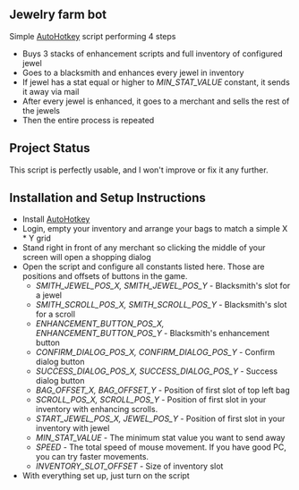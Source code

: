 ## Jewelry farm bot

Simple [AutoHotkey](https://www.autohotkey.com/) script performing 4 steps

* Buys 3 stacks of enhancement scripts and full inventory of configured jewel
* Goes to a blacksmith and enhances every jewel in inventory
* If jewel has a stat equal or higher to *MIN_STAT_VALUE* constant, it sends it away via mail
* After every jewel is enhanced, it goes to a merchant and sells the rest of the jewels
* Then the entire process is repeated

## Project Status

This script is perfectly usable, and I won't improve or fix it any further.

## Installation and Setup Instructions

* Install [AutoHotkey](https://www.autohotkey.com/)
* Login, empty your inventory and arrange your bags to match a simple X * Y grid
* Stand right in front of any merchant so clicking the middle of your screen will open a shopping dialog
* Open the script and configure all constants listed here. Those are positions and offsets of buttons in the game.
    * *SMITH_JEWEL_POS_X, SMITH_JEWEL_POS_Y* - Blacksmith's slot for a jewel
    * *SMITH_SCROLL_POS_X, SMITH_SCROLL_POS_Y* - Blacksmith's slot for a scroll
    * *ENHANCEMENT_BUTTON_POS_X, ENHANCEMENT_BUTTON_POS_Y* - Blacksmith's enhancement button
    * *CONFIRM_DIALOG_POS_X, CONFIRM_DIALOG_POS_Y* - Confirm dialog button
    * *SUCCESS_DIALOG_POS_X, SUCCESS_DIALOG_POS_Y* - Success dialog button
    * *BAG_OFFSET_X, BAG_OFFSET_Y* - Position of first slot of top left bag
    * *SCROLL_POS_X, SCROLL_POS_Y* - Position of first slot in your inventory with enhancing scrolls.
    * *START_JEWEL_POS_X, JEWEL_POS_Y* - Position of first slot in your inventory with jewel
    * *MIN_STAT_VALUE* - The minimum stat value you want to send away
    * *SPEED* - The total speed of mouse movement. If you have good PC, you can try faster movements.
    * *INVENTORY_SLOT_OFFSET* - Size of inventory slot
* With everything set up, just turn on the script
